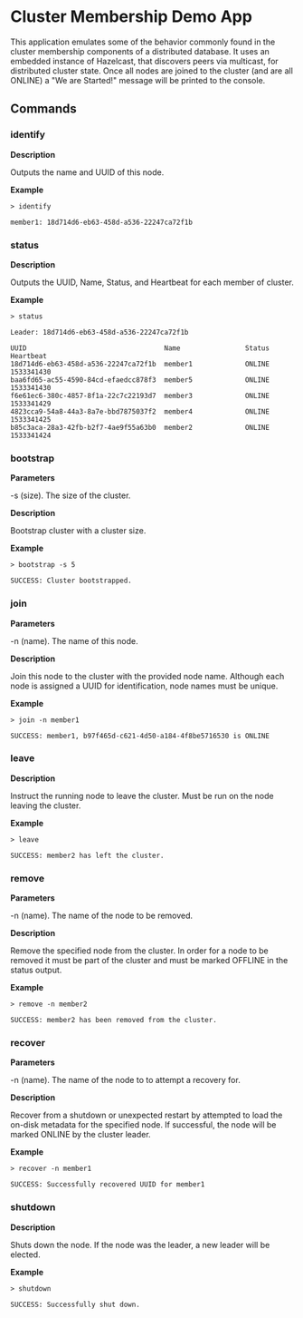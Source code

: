 # Cluster Membership Demo App

This application emulates some of the behavior commonly found in the cluster membership components of a distributed
database. It uses an embedded instance of Hazelcast, that discovers peers via multicast, for distributed cluster state.
Once all nodes are joined to the cluster (and are all ONLINE) a "We are Started!" message will be printed to the console.

## Commands

### identify

**Description**

Outputs the name and UUID of this node.

**Example**

`> identify`

`member1: 18d714d6-eb63-458d-a536-22247ca72f1b`

### status

**Description**

Outputs the UUID, Name, Status, and Heartbeat for each member of cluster.

**Example**

`> status`

```
Leader: 18d714d6-eb63-458d-a536-22247ca72f1b

UUID                                  Name                Status  Heartbeat  
18d714d6-eb63-458d-a536-22247ca72f1b  member1             ONLINE  1533341430 
baa6fd65-ac55-4590-84cd-efaedcc878f3  member5             ONLINE  1533341430 
f6e61ec6-380c-4857-8f1a-22c7c22193d7  member3             ONLINE  1533341429 
4823cca9-54a8-44a3-8a7e-bbd7875037f2  member4             ONLINE  1533341425 
b85c3aca-28a3-42fb-b2f7-4ae9f55a63b0  member2             ONLINE  1533341424
```

### bootstrap

**Parameters**

-s (size). The size of the cluster.

**Description**

Bootstrap cluster with a cluster size.

**Example**

`> bootstrap -s 5`

`SUCCESS: Cluster bootstrapped.`

### join

**Parameters**

-n (name). The name of this node.

**Description**

Join this node to the cluster with the provided node name. Although each node is assigned a UUID for identification,
node names must be unique.

**Example**

`> join -n member1`

`SUCCESS: member1, b97f465d-c621-4d50-a184-4f8be5716530 is ONLINE`

### leave

**Description**

Instruct the running node to leave the cluster. Must be run on the node leaving the cluster.

**Example**

`> leave`

`SUCCESS: member2 has left the cluster.`

### remove

**Parameters**

-n (name). The name of the node to be removed.

**Description**

Remove the specified node from the cluster. In order for a node to be removed it must be part of the cluster and must
be marked OFFLINE in the status output.

**Example**

`> remove -n member2`

`SUCCESS: member2 has been removed from the cluster.`

### recover

**Parameters**

-n (name). The name of the node to to attempt a recovery for.

**Description**

Recover from a shutdown or unexpected restart by attempted to load the on-disk metadata for the specified node. If
successful, the node will be marked ONLINE by the cluster leader.

**Example**

`> recover -n member1`

`SUCCESS: Successfully recovered UUID for member1`

### shutdown

**Description**

Shuts down the node. If the node was the leader, a new leader will be elected.

**Example**

`> shutdown`

`SUCCESS: Successfully shut down.`
